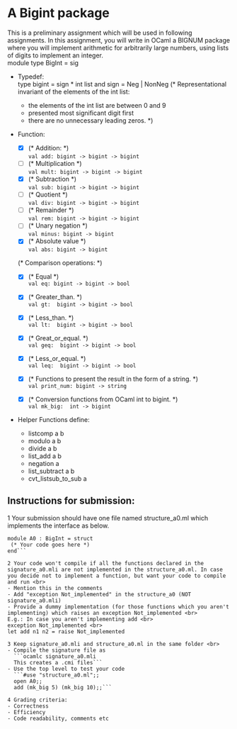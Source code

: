 # A Bigint package
This is a preliminary assignment which will be used in following assignments.  In this assignment, you will write in OCaml a BIGNUM package  where you will implement arithmetic for arbitrarily large numbers, using lists of digits to implement an integer.
<br>
module type BigInt = sig
* Typedef:<br>
  type bigint = sign * int list
    and sign = Neg | NonNeg
  (* Representational invariant of the elements of the int list:
    - the elements of the int list are between 0 and 9
    - presented most significant digit first
    - there are no unnecessary leading zeros. *)

* Function:
  - [x] (* Addition:  *)<br>
  `val add: bigint -> bigint -> bigint`
  - [ ] (* Multiplication *)<br>
  `val mult: bigint -> bigint -> bigint`
  - [x] (* Subtraction *)<br>
  `val sub: bigint -> bigint -> bigint`
  - [ ] (* Quotient *)<br>
  `val div: bigint -> bigint -> bigint`
  - [ ] (* Remainder *)<br>
  `val rem: bigint -> bigint -> bigint`
  - [ ] (* Unary negation *)<br>
  `val minus: bigint -> bigint`
  - [X] (* Absolute value *)<br>
  `val abs: bigint -> bigint`

  (* Comparison operations:  *)
  - [X] (* Equal *)<br>
  `val eq: bigint -> bigint -> bool`
  - [X] (* Greater_than. *)<br>
  `val gt:  bigint -> bigint -> bool`
  - [X] (* Less_than. *)<br>
  `val lt:  bigint -> bigint -> bool`
  - [X] (* Great_or_equal. *)<br>
  `val geq:  bigint -> bigint -> bool`
  - [X] (* Less_or_equal.  *)<br>
  `val leq:  bigint -> bigint -> bool`

  - [x] (* Functions to present the result in the form of a string. *)<br>
  `val print_num: bigint -> string`

  - [x] (* Conversion functions from OCaml int to bigint. *)<br>
  `val mk_big:  int -> bigint`

* Helper Functions define: <br>
  - listcomp  a b
  - modulo a b
  - divide a b
  - list_add a b
  - negation a
  - list_subtract a b
  - cvt_listsub_to_sub a

## Instructions for submission:
1 Your submission should have one file named structure_a0.ml which implements the interface as below.<br>
  ``` open Signature_a0 
  module A0 : BigInt = struct
   (* Your code goes here *)
  end```

2 Your code won't compile if all the functions declared in the signature_a0.mli are not implemented in the structure_a0.ml. In case you decide not to implement a function, but want your code to compile and run <br>
 - Mention this in the comments
 - Add "exception Not_implemented" in the structure_a0 (NOT signature_a0.mli)
 - Provide a dummy implementation (for those functions which you aren't implementing) which raises an exception Not_implemented <br>
E.g.: In case you aren't implementing add <br>
  exception Not_implemented <br>
  let add n1 n2 = raise Not_implemented

3 Keep signature_a0.mli and structure_a0.ml in the same folder <br>
  - Compile the signature file as
    ```ocamlc signature_a0.mli
    This creates a .cmi files```
  - Use the top level to test your code 
    ```#use "structure_a0.ml";;
    open A0;;
    add (mk_big 5) (mk_big 10);;```

4 Grading criteria:
  - Correctness
  - Efficiency
  - Code readability, comments etc